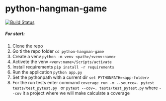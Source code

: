 # python-hangman-game
[![Build Status](https://travis-ci.org/Mattaru/python-hangman-game.svg?branch=main)](https://travis-ci.org/Mattaru/python-hangman-game)

##### For start:
1. Clone the repo
1. Go ti the repo folder `cd python-hangman-game`
1. Create a venv `python -m venv <path>/<venv:name>`
1. Activete the venv `<venv:name>/Scripts/activate`
1. Install requirements `pip install -r requirements`
1. Run the application `python app.py`
1. Set the pythonpath with a current dir `set PYTHONPATH=<app-folder>`
1. For the run tests enter command `coverage run -m --source=. pytest tests/test_pytest.py ` or `pytest --cov=. tests/test_pytest.py` where `--cov` it a project where we will make calculate a coverage
